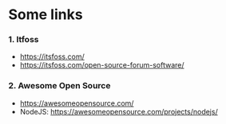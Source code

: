 # Some links
### 1. Itfoss
- https://itsfoss.com/
- https://itsfoss.com/open-source-forum-software/
### 2. Awesome Open Source
- https://awesomeopensource.com/
- NodeJS: https://awesomeopensource.com/projects/nodejs/
